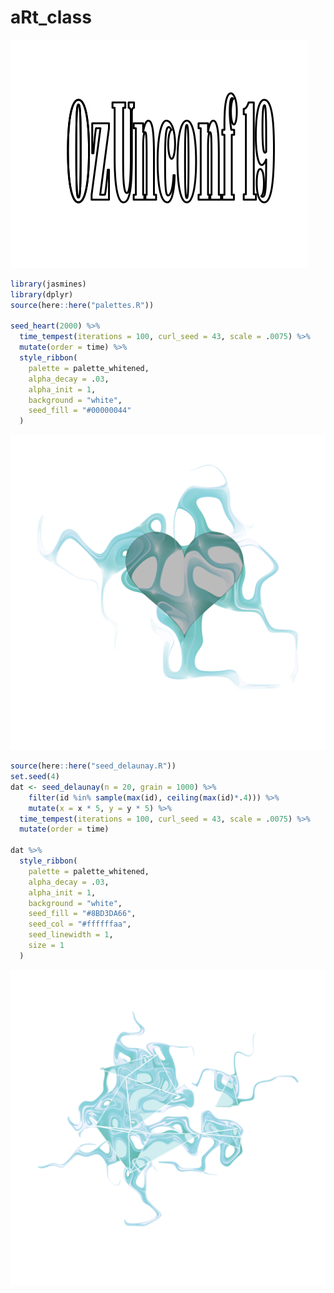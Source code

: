 
<!-- README.md is generated from README.Rmd. Please edit that file -->

# aRt\_class

![](unconf.png)

``` r
library(jasmines)
library(dplyr)
source(here::here("palettes.R"))

seed_heart(2000) %>%
  time_tempest(iterations = 100, curl_seed = 43, scale = .0075) %>%
  mutate(order = time) %>%
  style_ribbon(
    palette = palette_whitened,
    alpha_decay = .03, 
    alpha_init = 1, 
    background = "white",
    seed_fill = "#00000044"
  ) 
```

![](README_files/figure-gfm/heart1-1.png)<!-- -->

``` r
source(here::here("seed_delaunay.R"))
set.seed(4)
dat <- seed_delaunay(n = 20, grain = 1000) %>%
    filter(id %in% sample(max(id), ceiling(max(id)*.4))) %>%
    mutate(x = x * 5, y = y * 5) %>%
  time_tempest(iterations = 100, curl_seed = 43, scale = .0075) %>%
  mutate(order = time) 

dat %>%
  style_ribbon(
    palette = palette_whitened,
    alpha_decay = .03, 
    alpha_init = 1, 
    background = "white",
    seed_fill = "#8BD3DA66", 
    seed_col = "#ffffffaa",
    seed_linewidth = 1,
    size = 1
  )
```

![](README_files/figure-gfm/delaunay-1.png)<!-- -->

